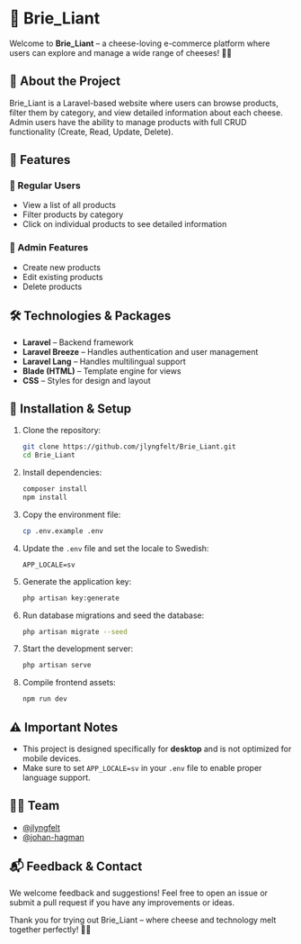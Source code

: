 # 🧀 Brie_Liant

Welcome to **Brie_Liant** – a cheese-loving e-commerce platform where users can explore and manage a wide range of cheeses! 🧀✨

## 📖 About the Project

Brie_Liant is a Laravel-based website where users can browse products, filter them by category, and view detailed information about each cheese. Admin users have the ability to manage products with full CRUD functionality (Create, Read, Update, Delete).

## 🚀 Features

### 👤 Regular Users

-   View a list of all products
-   Filter products by category
-   Click on individual products to see detailed information

### 🔧 Admin Features

-   Create new products
-   Edit existing products
-   Delete products

## 🛠️ Technologies & Packages

-   **Laravel** – Backend framework
-   **Laravel Breeze** – Handles authentication and user management
-   **Laravel Lang** – Handles multilingual support
-   **Blade (HTML)** – Template engine for views
-   **CSS** – Styles for design and layout

## 📂 Installation & Setup

1. Clone the repository:

    ```bash
    git clone https://github.com/jlyngfelt/Brie_Liant.git
    cd Brie_Liant
    ```

2. Install dependencies:

    ```bash
    composer install
    npm install
    ```

3. Copy the environment file:

    ```bash
    cp .env.example .env
    ```

4. Update the `.env` file and set the locale to Swedish:

    ```
    APP_LOCALE=sv
    ```

5. Generate the application key:

    ```bash
    php artisan key:generate
    ```

6. Run database migrations and seed the database:

    ```bash
    php artisan migrate --seed
    ```

7. Start the development server:

    ```bash
    php artisan serve
    ```

8. Compile frontend assets:
    ```bash
    npm run dev
    ```

## ⚠️ Important Notes

-   This project is designed specifically for **desktop** and is not optimized for mobile devices.
-   Make sure to set `APP_LOCALE=sv` in your `.env` file to enable proper language support.

## 👨‍💻 Team

-   [@jlyngfelt](https://github.com/jlyngfelt)
-   [@johan-hagman](https://github.com/johan-hagman)

## 📬 Feedback & Contact

We welcome feedback and suggestions! Feel free to open an issue or submit a pull request if you have any improvements or ideas.

Thank you for trying out Brie_Liant – where cheese and technology melt together perfectly! 🧀✨
